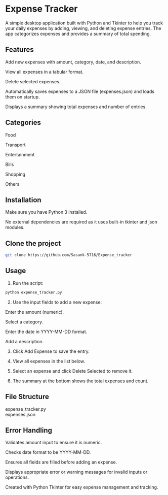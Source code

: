 # Expense Tracker
A simple desktop application built with Python and Tkinter to help you track your daily expenses by adding, viewing, and deleting expense entries. The app categorizes expenses and provides a summary of total spending.

## Features
Add new expenses with amount, category, date, and description.

View all expenses in a tabular format.

Delete selected expenses.

Automatically saves expenses to a JSON file (expenses.json) and loads them on startup.

Displays a summary showing total expenses and number of entries.

## Categories
Food

Transport

Entertainment

Bills

Shopping

Others

## Installation
Make sure you have Python 3 installed.

No external dependencies are required as it uses built-in tkinter and json modules.

## Clone the project
```bash
git clone https://github.com/Sasank-5716/Expense_tracker
```

## Usage
1. Run the script:

```bash
python expense_tracker.py
```
2. Use the input fields to add a new expense:

Enter the amount (numeric).

Select a category.

Enter the date in YYYY-MM-DD format.

Add a description.

3. Click Add Expense to save the entry.

4. View all expenses in the list below.

5. Select an expense and click Delete Selected to remove it.

6. The summary at the bottom shows the total expenses and count.

## File Structure
expense_tracker.py    
expenses.json            

## Error Handling
Validates amount input to ensure it is numeric.

Checks date format to be YYYY-MM-DD.

Ensures all fields are filled before adding an expense.

Displays appropriate error or warning messages for invalid inputs or operations.

Created with Python Tkinter for easy expense management and tracking.